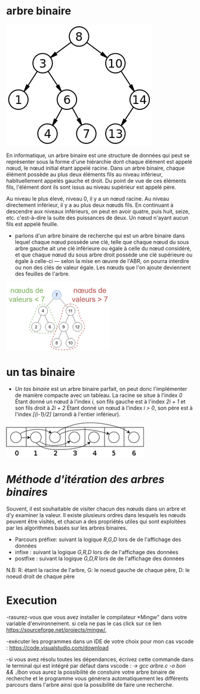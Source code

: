 # arbre binaire

![Alt text](image.png)

En informatique, un arbre binaire est une structure de données qui peut se représenter sous la forme d'une hiérarchie dont 
chaque élément est appelé nœud, le nœud initial étant appelé racine. Dans un arbre binaire, chaque élément possède au plus deux éléments fils au niveau inférieur, 
habituellement appelés gauche et droit. Du point de vue de ces éléments fils, l'élément dont ils sont issus au niveau supérieur est appelé père.

Au niveau le plus élevé, niveau 0, il y a un nœud racine. Au niveau directement inférieur, 
il y a au plus deux nœuds fils. En continuant à descendre aux niveaux inférieurs, on peut en avoir quatre, 
puis huit, seize, etc. c'est-à-dire la suite des puissances de deux. Un nœud n'ayant aucun fils est appelé feuille.

- parlons d'un arbre binaire de recherche qui est un arbre binaire dans lequel chaque nœud possède une clé, telle que chaque nœud du sous arbre gauche ait une clé inférieure ou égale à celle du nœud considéré, et que chaque nœud du sous arbre droit possède une clé supérieure ou égale à celle-ci — selon la mise en œuvre de l'ABR, on pourra interdire ou non des clés de valeur égale. Les nœuds que l'on ajoute deviennent des feuilles de l'arbre.

![Alt text](image-2.png)

# un tas binaire
- *Un tas binaire* est un arbre binaire parfait, on peut donc l'implémenter de manière compacte avec un tableau.
	La racine se situe à l'index *0*
	Étant donné un nœud à l'index *i*, son fils gauche est à l'index *2i + 1* et son fils droit à  *2i + 2*
	Étant donné un nœud à l'index *i > 0*, son père est à l'index *[(i-1)/2]* (arrondi à l'entier inférieur).

![Alt text](image-1.png)

# *Méthode d'itération des arbres binaires*

Souvent, il est souhaitable de visiter chacun des nœuds dans un arbre et d'y examiner la valeur. Il existe plusieurs ordres dans lesquels les nœuds peuvent être visités, et chacun a des propriétés utiles qui sont exploitées par les algorithmes basés sur les arbres binaires.

- Parcours préfixe: suivant la logique *R,G,D* lors de de l'affichage des données 
- infixe : suivant la logique *G,R,D* lors de de l'affichage des données 
- postfixe : suivant la logique *G,D,R* lors de de l'affichage des données 

N.B: R: étant la racine de l'arbre, G: le noeud gauche de chaque père, D: le noeud droit de chaque père

# Execution
-rasurez-vous que vous avez installer le compilateur *Mingw" dans votre variable d'environnement. si cela ne pas le cas click sur ce lien https://sourceforge.net/projects/mingw/,

-exécuter les programmes dans un IDE de votre choix pour mon cas vscode : https://code.visualstudio.com/download

-si vous avez résolu toutes les dépendances, écrivez cette commande dans le terminal 
qui est intégré par défaut dans vscode : -> *gcc arbre.c -o bon && ./bon* 
vous aurez la possibilité de constuire votre arbre binaire de recherche 
et le programme vous générera automatiquement les différents parcours dans l'arbre
ainsi que la possibilité de faire une recherche.


